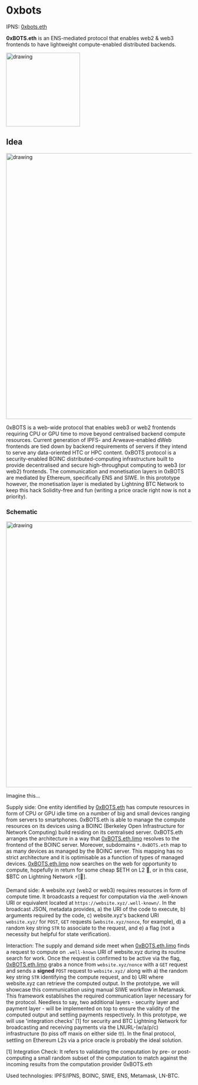 # 0xbots

IPNS: [0xbots.eth](https://0xbots.eth.link)

**0xBOTS.eth** is an ENS-mediated protocol that enables web2 & web3 frontends to have lightweight compute-enabled distributed backends.

<img src="https://ipfs.io/ipfs/QmRXnJ67VeSqgmBzBcparCow4NTAw3feQy5oeLFaQ8WUG2?filename=0xbotsTrans.png" alt="drawing" width="200"/>

## Idea

<img src="https://ipfs.io/ipfs/QmPAgTjSGvHC18F4rH1RUKWAsGJmviDpSxiSzbVfMXiwMh?filename=ETHGlobalHack.png" alt="drawing" width="720"/>

0xBOTS is a web-wide protocol that enables web3 or web2 frontends requiring CPU or GPU time to move beyond centralised backend compute resources. Current generation of IPFS- and Arweave-enabled dWeb frontends are tied down by backend requirements of servers if they intend to serve any data-oriented HTC or HPC content. 0xBOTS protocol is a security-enabled BOINC distributed-computing infrastructure built to provide decentralised and secure high-throughput computing to web3 (or web2) frontends. The communication and monetisation layers in 0xBOTS are mediated by Ethereum, specifically ENS and SIWE. In this prototype however, the monetisation layer is mediated by Lightning BTC Network to keep this hack Solidity-free and fun (writing a price oracle right now is not a priority). 

### Schematic

<img src="https://ipfs.io/ipfs/QmWTPTC5y8So4qiEpqESLV6EWop7atpvhB1pP31ubX7ygL?filename=Schematic.png" alt="drawing" width="720"/>

Imagine this...

Supply side: One entity identified by [0xBOTS.eth](https://0xbots.eth.limo/) has compute resources in form of CPU or GPU idle time on a number of big and small devices ranging from servers to smartphones. 0xBOTS.eth is able to manage the compute resources on its devices using a BOINC (Berkeley Open Infrastructure for Network Computing) build residing on its centralised server. 0xBOTS.eth arranges the architecture in a way that [0xBOTS.eth.limo](https://0xbots.eth.limo/) resolves to the frontend of the BOINC server. Moreover, subdomains `*.0xBOTS.eth` map to as many devices as managed by the BOINC server. This mapping has no strict architecture and it is optimisable as a function of types of managed devices. [0xBOTS.eth.limo](https://0xbots.eth.limo/) now searches on the web for opportunity to compute, hopefully in return for some cheap $ETH on L2 💎, or in this case, $BTC on Lightning Network ⚡️[🤣]. 

Demand side: A website.xyz (web2 or web3) requires resources in form of compute time. It broadcasts a request for computation via the .well-known URI or equivalent located at `https://website.xyz/.well-known/`. In the broadcast JSON, metadata provides,
a) the URI of the code to execute, 
b) arguments required by the code, 
c) website.xyz's backend URI `website.xyz/` for `POST`, `GET` requests (`website.xyz/nonce`, for example),
d) a random key string `STR` to associate to the request, and 
e) a flag (not a necessity but helpful for state verification).


Interaction: The supply and demand side meet when [0xBOTS.eth.limo](https://0xbots.eth.limo/) finds a request to compute on `.well-known` URI of website.xyz during its routine search for work. Once the request is confirmed to be active via the flag, [0xBOTS.eth.limo](https://0xbots.eth.limo/) grabs a nonce from `website.xyz/nonce` with a `GET` request and sends a **signed** `POST` request to `website.xyz/` along with a) the random key string `STR` identifying the compute request, and b) URI where website.xyz can retrieve the computed output. In the prototype, we will showcase this communication using manual SIWE workflow in Metamask. This framework establishes the required communication layer necessary for the protocol. Needless to say, two additional layers - security layer and payment layer - will be implemented on top to ensure the validity of the computed output and settling payments respectively. In this prototype, we will use 'integration checks' [1] for security and BTC Lightning Network for broadcasting and receiving payments via the LNURL-(w/a/p/c) infrastructure (to piss off maxis on either side 🤓). In the final protocol, settling on Ethereum L2s via a price oracle is probably the ideal solution. 

[1] Integration Check: It refers to validating the computation by pre- or post-computing a small random subset of the computation to match against the incoming results from the computation provider 0xBOTS.eth

Used technologies: IPFS/IPNS, BOINC, SIWE, ENS, Metamask, LN-BTC.
